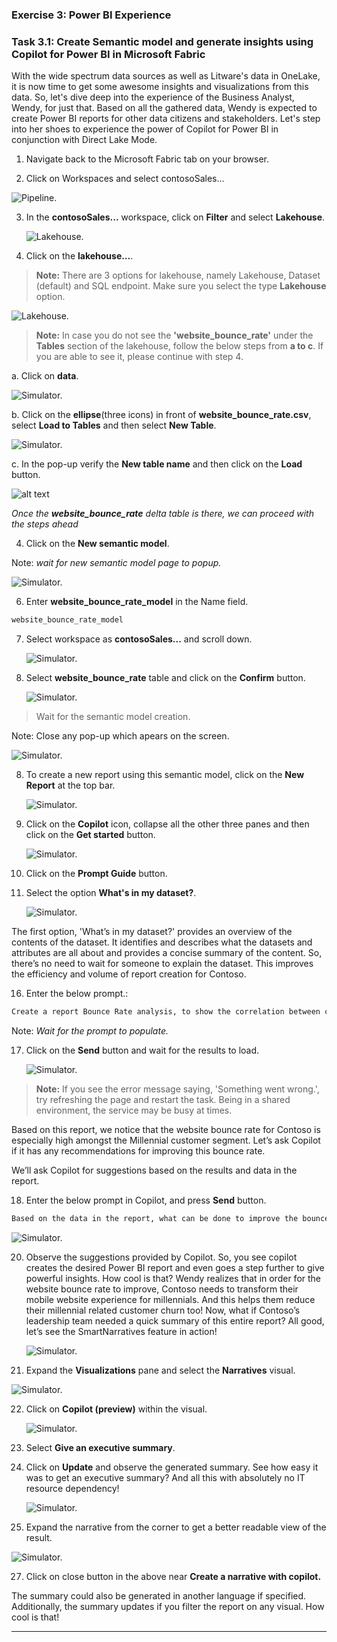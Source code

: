 
### Exercise 3: Power BI Experience
 
### Task 3.1: Create Semantic model and generate insights using Copilot for Power BI  in Microsoft Fabric

With the wide spectrum data sources as well as Litware's data in OneLake, it is now time to get some awesome insights and visualizations from this data. So, let's dive deep into the experience of the Business Analyst, Wendy, for just that. Based on all the gathered data, Wendy is expected to create Power BI reports for other data citizens and stakeholders. Let's step into her shoes to experience the power of Copilot for Power BI in conjunction with Direct Lake Mode.

1. Navigate back to the Microsoft Fabric tab on your browser.

2. Click on Workspaces and select contosoSales…

![Pipeline.](mediaNew/task-1.1-new4.png)

3. In the **contosoSales...** workspace, click on **Filter** and select **Lakehouse**.

   ![Lakehouse.](mediaNew/task-1.3-ext-shortcut1.png)	

3. Click on the **lakehouse...**.

>**Note:** There are 3 options for lakehouse, namely Lakehouse, Dataset (default) and SQL endpoint. Make sure you select the type **Lakehouse** option.

   ![Lakehouse.](mediaNew/task-1.3-ext-shortcut2.png)

>**Note:** In case you do not see the **'website_bounce_rate'** under the **Tables** section of the lakehouse, follow the below steps from **a to c**. If you are able to see it, please continue with step 4.

a. Click on **data**.

![Simulator.](mediaNew/task-new1.png)

b. Click on the **ellipse**(three icons) in front of **website_bounce_rate.csv**, select **Load to Tables** and then select **New Table**.

![Simulator.](mediaNew/task-new2.png)

c. In the pop-up verify the **New table name** and then click on the **Load** button.

![alt text](mediaNew/task-new3.png)


*Once the **website_bounce_rate** delta table is there, we can proceed with the steps ahead*

4. Click on the **New semantic model**.

Note: *wait for new semantic model page to popup.*

   ![Simulator.](mediaNew/task-new4.png)

6. Enter **website_bounce_rate_model** in the Name field.

```BASH
website_bounce_rate_model
```

7. Select workspace as **contosoSales...** and scroll down.

   ![Simulator.](mediaNew/task-new5.png)

8. Select **website_bounce_rate** table and click on the **Confirm** button. 

   ![Simulator.](mediaNew/task-new6.png)

>Wait for the semantic model creation.

Note: Close any pop-up which apears on the screen.

 ![Simulator.](mediaNew/coplitclose.png)

8. To create a new report using this semantic model, click on the **New Report** at the top bar.
 
   ![Simulator.](mediaNew/task-new7.png)

9. Click on the **Copilot** icon, collapse all the other three panes and then click on the **Get started** button.

   ![Simulator.](mediaNew/task-new8.png)
	
10. Click on the **Prompt Guide** button.  

11. Select the option **What's in my dataset?**.
   
      ![Simulator.](mediaNew/task-new9.png)

The first option, 'What’s in my dataset?' provides an overview of the contents of the dataset. It identifies and describes what the datasets and attributes are all about and provides a concise summary of the content. So, there’s no need to wait for someone to explain the dataset. This improves the efficiency and volume of report creation for Contoso.

16. Enter the below prompt.:
 
```BASH
Create a report Bounce Rate analysis, to show the correlation between customer sentiment, particularly among millennials and Gen Z, unsuccessful product searches across different devices, and the website's bounce rate by customer generations.  
```
Note: *Wait for the prompt to populate.*

17. Click on the **Send** button and wait for the results to load. 

      ![Simulator.](mediaNew/task-new12.png)
	
>**Note:** If you see the error message saying, 'Something went wrong.', try refreshing the page and restart the task. Being in a shared environment, the service may be busy at times.

Based on this report, we notice that the website bounce rate for Contoso is especially high amongst the Millennial customer segment. Let’s ask Copilot if it has any recommendations for improving this bounce rate.

We’ll ask Copilot for suggestions based on the results and data in the report.

18. Enter the below prompt in Copilot, and press **Send** button.

```BASH
Based on the data in the report, what can be done to improve the bounce rate of millennials?
```
![Simulator.](mediaNew/task-new13.png)
	
20. Observe the suggestions provided by Copilot. So, you see copilot creates the desired Power BI report and even goes a step further to give powerful insights. How cool is that? Wendy realizes that in order for the website bounce rate to improve, Contoso needs to transform their mobile website experience for millennials. And this helps them reduce their millennial related customer churn too! Now, what if Contoso’s leadership team needed a quick summary of this entire report? All good, let’s see the SmartNarratives feature in action!
	
      ![Simulator.](mediaNew/task-new14.png)
	
21. Expand the **Visualizations** pane and select the **Narratives** visual. 

![Simulator.](mediaNew/visualizations.png)

22. Click on **Copilot (preview)** within the visual.

      ![Simulator.](mediaNew/open-narrative.png)
	
23. Select **Give an executive summary**. 

24. Click on **Update** and observe the generated summary. See how easy it was to get an executive summary? And all this with absolutely no IT resource dependency!
 
      ![Simulator.](mediaNew/task-new16.png)

25. Expand the narrative from the corner to get a better readable view of the result.
    
![Simulator.](mediaNew/expand-arrow.png)

27. Click on close button in the above near **Create a narrative with copilot.**
     
The summary could also be generated in another language if specified. Additionally, the summary updates if you filter the report on any visual. How cool is that!

---
